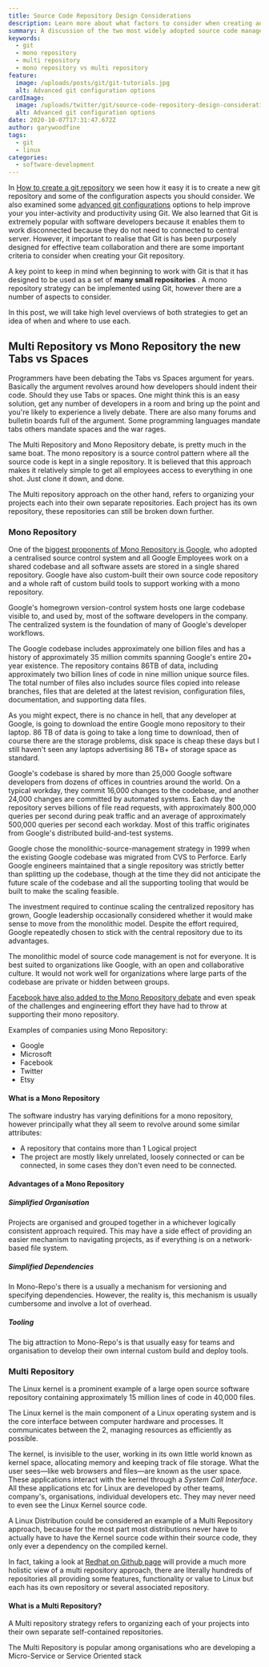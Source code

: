 ```yaml
---
title: Source Code Repository Design Considerations
description: Learn more about what factors to consider when creating and designing a source code repository for your project
summary: A discussion of the two most widely adopted source code management repository strategies in the software development industry
keywords:
  - git
  - mono repository
  - multi repository
  - mono repository vs multi repository
feature:
  image: /uploads/posts/git/git-tutorials.jpg
  alt: Advanced git configuration options
cardImage:
  image: /uploads/twitter/git/source-code-repository-design-considerations.jpg
  alt: Advanced git configuration options
date: 2020-10-07T17:31:47.672Z
author: garywoodfine
tags:
  - git
  - linux
categories:
  - software-development
---
```


In [How to create a git repository](https://geekiam.io/how-to-create-a-git-repository/ "How To Create A Git Repository | Geek.I.Am")
we seen how it easy it is to create a new git repository and some of the configuration aspects you should consider.  We also
examined some [advanced git configurations](https://geekiam.io/advanced-git-configuration-options/ "Advanced Git Configuration Options | Geek.I.Am") options to help improve your 
you inter-activity and productivity using Git. We also learned that Git is extremely popular with software developers because
it enables them to work disconnected because they do not need to connected to central server.  However, it important
to realise that Git is has been purposely designed for effective team collaboration and there are some important criteria
to consider when creating your Git repository.

A key point to keep in mind when beginning to work with Git is that it has designed to be used as a set of **many 
small repositories** . A mono repository strategy can be implemented using Git, however there are a number of aspects
to consider.

In this post, we will take high level overviews of both strategies to get an idea of when and where to use each.

## Multi Repository vs Mono Repository the new Tabs vs Spaces

Programmers have been debating the Tabs vs Spaces argument for years. Basically the argument revolves around how 
developers should indent their code.  Should they use Tabs or spaces.  One might think this is an easy solution,
get any number of developers in a room and bring up the point and you're likely to experience a lively debate. There 
are also many forums and bulletin boards full of the argument. Some programming languages mandate tabs others mandate 
spaces and the war rages.

The Multi Repository and Mono Repository debate, is pretty much in the same boat. The mono repository is a source 
control pattern where all the source code is kept in a single repository. It is believed that this approach makes it 
relatively simple to get all employees access to everything in one shot. Just clone it down, and done. 

The Multi repository approach on the other hand, refers to organizing your projects each into their own 
separate repositories. Each project has its own repository, these repositories can still be broken down further.

### Mono Repository
One of the [biggest proponents of Mono Repository is Google](https://cacm.acm.org/magazines/2016/7/204032-why-google-stores-billions-of-lines-of-code-in-a-single-repository/fulltext "Why Google Stores Billions of Lines of Code in a Single Repository | Communications of the ACM"), 
who adopted a centralised source control system and all Google Employees work on a shared codebase and all software 
assets are stored in a single shared repository. Google have also custom-built their own source code repository and a whole
raft of custom build tools to support working with a mono repository.

Google's homegrown version-control system hosts one large codebase visible to, and used by, most of the software 
developers in the company. The centralized system is the foundation of many of Google's developer workflows. 

The Google codebase includes approximately one billion files and has a history of approximately 35 million commits 
spanning Google's entire 20+ year existence.  The repository contains 86TB of data, including approximately two billion 
lines of code in nine million unique source files. The total number of files also includes source files copied into 
release branches, files that are deleted at the latest revision, configuration files, documentation, and supporting 
data files.

As you might expect, there is no chance in hell, that any developer at Google, is going to download the entire Google 
mono repository to their laptop. 86 TB of data is going to take a long time to download, then of course there are the 
storage problems, disk space is cheap these days but I still haven't seen any laptops advertising 86 TB+ of storage space
as standard.

Google's codebase is shared by more than 25,000 Google software developers from dozens of offices in countries around 
the world. On a typical workday, they commit 16,000 changes to the codebase, and another 24,000 changes are committed 
by automated systems. Each day the repository serves billions of file read requests, with approximately 800,000 queries
 per second during peak traffic and an average of approximately 500,000 queries per second each workday. Most of this 
 traffic originates from Google's distributed build-and-test systems.
 
 Google chose the monolithic-source-management strategy in 1999 when the existing Google codebase was migrated from 
 CVS to Perforce. Early Google engineers maintained that a single repository was strictly better than splitting up the 
 codebase, though at the time they did not anticipate the future scale of the codebase and all the supporting tooling 
 that would be built to make the scaling feasible.
 
 The investment required to continue scaling the centralized repository has grown, Google leadership occasionally 
 considered whether it would make sense to move from the monolithic model. Despite the effort required, Google 
 repeatedly chosen to stick with the central repository due to its advantages.
 
 The monolithic model of source code management is not for everyone. It is best suited to organizations like Google, 
 with an open and collaborative culture. It would not work well for organizations where large parts of the codebase 
 are private or hidden between groups.
 
 [Facebook have also added to the Mono Repository debate](https://engineering.fb.com/core-data/scaling-mercurial-at-facebook/ "Scaling Mercurial at Facebook | Facebook Engineering")
 and even speak of the challenges and engineering effort they have had to throw at supporting their mono repository.
 
 Examples of companies using Mono Repository:
 * Google
 * Microsoft
 * Facebook
 * Twitter
 * Etsy
  
 #### What is a Mono Repository
 
 The software industry has varying definitions for a mono repository, however principally what they all seem to revolve 
 around some similar attributes:
 
* A repository that contains more than 1 Logical project
* The project are mostly likely unrelated, loosely connected or can be connected, in some cases they don't even need to 
be connected.

#### Advantages of a Mono Repository

##### Simplified Organisation
Projects are organised and grouped together in a whichever logically consistent approach required.  This may have a side effect of providing an easier mechanism to navigating projects,  as if everything is on a network-based
file system. 

##### Simplified Dependencies

In Mono-Repo's there is a usually a mechanism for versioning and specifying dependencies. However, the reality is, this 
mechanism is usually cumbersome and involve a lot of overhead.

##### Tooling
The big attraction to Mono-Repo's is that usually easy for teams and organisation to develop their own internal custom 
build and deploy tools.

  
### Multi Repository

 The Linux kernel is a prominent example of a large open source software repository containing approximately 
 15 million lines of code in 40,000 files.
 
The Linux kernel is the main component of a Linux operating system and is the core interface between computer 
hardware and processes. It communicates between the 2, managing resources as efficiently as possible.
   
The kernel, is invisible to the user, working in its own little world known as kernel space,
allocating memory and keeping track of file storage. What the user sees—like web browsers and files—are known 
as the user space. These applications interact with the kernel through a *System Call Interface*. All these applications 
etc for Linux are developed by other teams, company's, organisations, individual developers etc. They may never need to
even see the Linux Kernel source code. 

A Linux Distribution could be considered an example of a Multi Repository approach, because for the most part most 
distributions never have to actually have to have the Kernel source code within their source code,  they only ever a 
dependency on the compiled kernel.

In fact, taking a look at [Redhat on Github page](https://redhatofficial.github.io/#!/main "RED HAT ON GITHUB | Red Hat") will
provide a much more holistic view of a multi repository approach, there are literally hundreds of repositories all providing
some features, functionality or value to Linux but each has its own repository or several associated repository.

#### What is a Multi Repository?
A Multi repository strategy refers to organizing  each of your projects into their own separate self-contained repositories.

The Multi Repository is popular among organisations who are developing a Micro-Service or Service Oriented stack 


 
   

 









